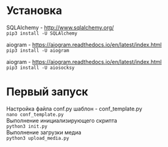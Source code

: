 # Установка
SQLAlchemy - http://www.sqlalchemy.org/</br>
```pip3 install -U SQLAlchemy```

aiogram - https://aiogram.readthedocs.io/en/latest/index.html</br>
```pip3 install -U aiogram```

aiogram - https://aiogram.readthedocs.io/en/latest/index.html</br>
```pip3 install -U aiosocksy```

# Первый запуск
Настройка файла conf.py шаблон - conf_template.py</br>
```nano conf_template.py```</br>
Выполнение инициализирующего скрипта</br>
```python3 init.py```</br>
Выполнение загрузки медиа</br>
```python3 upload_media.py```</br>